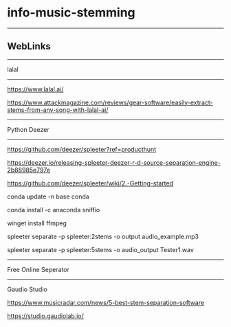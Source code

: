 # info-music-stemming

--------
WebLinks
--------

****************************
lalal
****************************

https://www.lalal.ai/

https://www.attackmagazine.com/reviews/gear-software/easily-extract-stems-from-any-song-with-lalal-ai/


****************************
Python Deezer
****************************

https://github.com/deezer/spleeter?ref=producthunt

https://deezer.io/releasing-spleeter-deezer-r-d-source-separation-engine-2b88985e797e

https://github.com/deezer/spleeter/wiki/2.-Getting-started

conda update -n base conda

conda install -c anaconda sniffio

winget install ffmpeg

spleeter separate -p spleeter:2stems -o output audio_example.mp3

spleeter separate -p spleeter:5stems -o audio_output Tester1.wav

****************************
Free Online Seperator
****************************

Gaudio Studio

https://www.musicradar.com/news/5-best-stem-separation-software

https://studio.gaudiolab.io/
